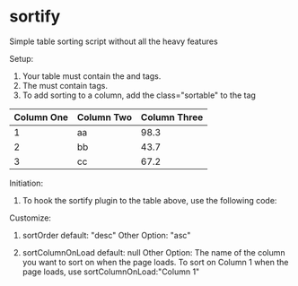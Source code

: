 sortify
=======

Simple table sorting script without all the heavy features

Setup:

1. Your table must contain the <thead> and <tbody> tags.
2. The <thead> must contain <th> tags.
3. To add sorting to a column, add the class="sortable" to the <th> tag

<table class="sort-table">
<thead>
  <th class="sortable">Column One</th>
  <th class="sortable">Column Two</th>
  <th class="sortable">Column Three</th>
</thead>
<tbody>
  <tr>
    <td>1</td>
    <td>aa</td>
    <td>98.3</td>
  <tr>
  <tr>
    <td>2</td>
    <td>bb</td>
    <td>43.7</td>
  <tr>
  <tr>
    <td>3</td>
    <td>cc</td>
    <td>67.2</td>
  <tr>
<tbody>
</table>

Initiation:

1. To hook the sortify plugin to the table above, use the following code:

<script type="text/javascript">
(function($){
	$('table.sort-table').sortify();
})(jQuery);
</script>

Customize:

1. sortOrder
    default: "desc"
    Other Option: "asc"

2. sortColumnOnLoad
    default: null
    Other Option: The name of the column you want to sort on when the page loads. To sort on Column 1 when the page         loads, use sortColumnOnLoad:"Column 1" 

